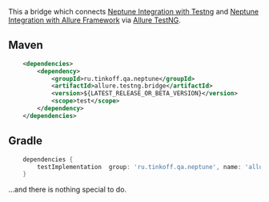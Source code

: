 This a bridge which connects [Neptune Integration with Testng](./../testng.integration/doc) and [Neptune Integration with Allure Framework](./../allure.integration/doc/README.MD) via [Allure TestNG](https://docs.qameta.io/allure/#_testng).

## Maven

```xml
    <dependencies>
        <dependency>
            <groupId>ru.tinkoff.qa.neptune</groupId>
            <artifactId>allure.testng.bridge</artifactId>
            <version>${LATEST_RELEASE_OR_BETA_VERSION}</version>
            <scope>test</scope>
        </dependency>
    </dependencies>
```

## Gradle

```groovy
    dependencies {
        testImplementation  group: 'ru.tinkoff.qa.neptune', name: 'allure.testng.bridge', version: LATEST_RELEASE_OR_BETA_VERSION    
    }
```

...and there is nothing special to do.
